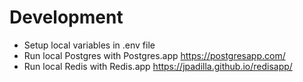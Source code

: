 # Development

- Setup local variables in .env file
- Run local Postgres with Postgres.app https://postgresapp.com/
- Run local Redis with Redis.app https://jpadilla.github.io/redisapp/
